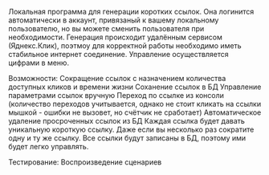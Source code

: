 Локальная программа для генерации коротких ссылок. 
Она логинится автоматически в аккаунт, привязаный к вашему локальному пользователю, но вы можете сменить пользователя при необходимости.
Генерация происходит удалённым сервисом (Яднекс.Клик), поэтмоу для корректной работы необходимо иметь стабильное интернет соединение.
Управление осуществляется цифрами в меню. 

Возможности:
  Сокращение ссылок с назначением количества доступных кликов и времени жизни
  Соханение ссылок в БД
  Управление параметрами ссылок вручную
  Переход по ссылке из консоли (количество переходов учитывается, однако не стоит кликать на ссылки мышкой - ошибки не вызовет, но счётчик не сработает)
  Автоматическое удаление просроченных ссылок из БД
  Каждая ссылка будет давать уникальную короткую ссылку. Даже если вы несколько раз сократите одну и ту же ссылку. Все ссылки будут записаны в БД, поэтому ими будет легко управлять. 

Тестирование: 
  Воспроизведение сценариев
